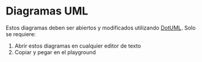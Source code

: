 # Diagramas UML
Estos diagramas deben ser abiertos y modificados utilizando [DotUML](https://dotuml.com/playground.html). Solo se requiere:
1. Abrir estos diagramas en cualquier editor de texto
2. Copiar y pegar en el playground
